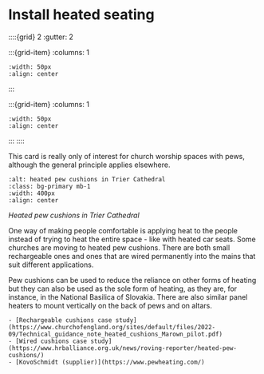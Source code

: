 # Install heated seating

<!-- - 5 star, ££££ -->

::::{grid} 2
:gutter: 2

:::{grid-item}
:columns: 1
```{image} ../images/cost-4.jpg
:width: 50px
:align: center
```
:::

:::{grid-item}
:columns: 1 
```{image} ../images/5-star.jpg
:width: 50px
:align: center
```
:::
::::

This card is really only of interest for church worship spaces with pews, although the general principle applies elsewhere. 


```{image} ../images/trier-cathedral.jpg
:alt: heated pew cushions in Trier Cathedral
:class: bg-primary mb-1
:width: 400px
:align: center
```
*Heated pew cushions in Trier Cathedral*

One way of making people comfortable is applying heat to the people instead of trying to heat the entire space - like with heated car seats.  Some churches are moving to heated pew cushions.  There are both small rechargeable ones and ones that are wired permanently into the mains that suit different applications.  

Pew cushions can be used to reduce the reliance on other forms of heating but they can also be used as the sole form of heating, as they are, for instance, in the National Basilica of Slovakia.  There are also similar panel heaters to mount vertically on the back of pews and on altars.


```{admonition} More information
- [Rechargeable cushions case study](https://www.churchofengland.org/sites/default/files/2022-09/Technical_guidance_note_heated_cushions_Marown_pilot.pdf)
- [Wired cushions case study](https://www.hrballiance.org.uk/news/roving-reporter/heated-pew-cushions/)
- [KovoSchmidt (supplier)](https://www.pewheating.com/)
```